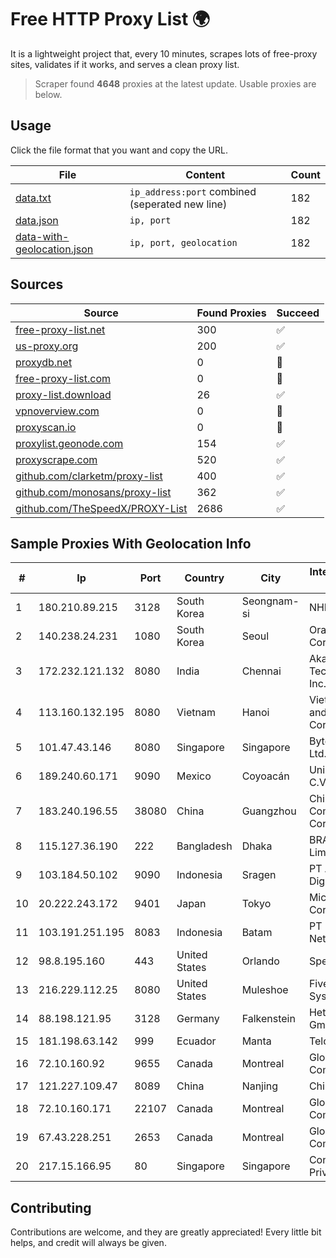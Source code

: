 
# Free HTTP Proxy List 🌍

It is a lightweight project that, every 10 minutes, scrapes lots of free-proxy sites, validates if it works, and serves a clean proxy list.


> Scraper found **4648** proxies at the latest update. Usable proxies are below.

## Usage

Click the file format that you want and copy the URL.


|File|Content|Count|
|----|-------|-----|
|[data.txt](https://raw.githubusercontent.com/themiralay/Proxy-List-World/master/data.txt)|`ip_address:port` combined (seperated new line)|182|
|[data.json](https://raw.githubusercontent.com/themiralay/Proxy-List-World/master/data.json)|`ip, port`|182|
|[data-with-geolocation.json](https://raw.githubusercontent.com/themiralay/Proxy-List-World/master/data-with-geolocation.json)|`ip, port, geolocation`|182|

## Sources

|Source|Found Proxies|Succeed|
|------|-------------|-------|
|[free-proxy-list.net](https://free-proxy-list.net)|300|✅|
|[us-proxy.org](https://www.us-proxy.org)|200|✅|
|[proxydb.net](http://proxydb.net)|0|🚫|
|[free-proxy-list.com](https://free-proxy-list.com/?page=&port=&type%5B%5D=http&type%5B%5D=https&up_time=0&search=Search)|0|🚫|
|[proxy-list.download](https://www.proxy-list.download/HTTP)|26|✅|
|[vpnoverview.com](https://vpnoverview.com/privacy/anonymous-browsing/free-proxy-servers)|0|🚫|
|[proxyscan.io](https://www.proxyscan.io)|0|🚫|
|[proxylist.geonode.com](https://proxylist.geonode.com/api/proxy-list?limit=300&page=1&sort_by=lastChecked&sort_type=desc&protocols=http,https)|154|✅|
|[proxyscrape.com](https://api.proxyscrape.com/v2/?request=displayproxies&protocol=http&timeout=10000&country=all&ssl=all&anonymity=all)|520|✅|
|[github.com/clarketm/proxy-list](https://raw.githubusercontent.com/clarketm/proxy-list/master/proxy-list-raw.txt)|400|✅|
|[github.com/monosans/proxy-list](https://raw.githubusercontent.com/monosans/proxy-list/main/proxies/http.txt)|362|✅|
|[github.com/TheSpeedX/PROXY-List](https://raw.githubusercontent.com/TheSpeedX/PROXY-List/master/http.txt)|2686|✅|


## Sample Proxies With Geolocation Info

|#|Ip|Port|Country|City|Internet Service Provider|
|-|--|----|-------|----|-------------------------|
|1|180.210.89.215|3128|South Korea|Seongnam-si|NHNCLOUD|
|2|140.238.24.231|1080|South Korea|Seoul|Oracle Corporation|
|3|172.232.121.132|8080|India|Chennai|Akamai Technologies, Inc.|
|4|113.160.132.195|8080|Vietnam|Hanoi|VietNam Post and Telecom Corporation|
|5|101.47.43.146|8080|Singapore|Singapore|Byteplus Pte. Ltd.|
|6|189.240.60.171|9090|Mexico|Coyoacán|Uninet S.A. de C.V.|
|7|183.240.196.55|38080|China|Guangzhou|China Mobile Communications Corporation|
|8|115.127.36.190|222|Bangladesh|Dhaka|BRACNet Limited|
|9|103.184.50.102|9090|Indonesia|Sragen|PT Aktech Digital Solutions|
|10|20.222.243.172|9401|Japan|Tokyo|Microsoft Corporation|
|11|103.191.251.195|8083|Indonesia|Batam|PT Mulia Batam Net|
|12|98.8.195.160|443|United States|Orlando|Spectrum|
|13|216.229.112.25|8080|United States|Muleshoe|Five Area Systems, LLC|
|14|88.198.121.95|3128|Germany|Falkenstein|Hetzner Online GmbH|
|15|181.198.63.142|999|Ecuador|Manta|Telconet S.A|
|16|72.10.160.92|9655|Canada|Montreal|GloboTech Communications|
|17|121.227.109.47|8089|China|Nanjing|China Telecom|
|18|72.10.160.171|22107|Canada|Montreal|GloboTech Communications|
|19|67.43.228.251|2653|Canada|Montreal|GloboTech Communications|
|20|217.15.166.95|80|Singapore|Singapore|Contabo Asia Private Limited|



## Contributing

Contributions are welcome, and they are greatly appreciated! Every
little bit helps, and credit will always be given.

